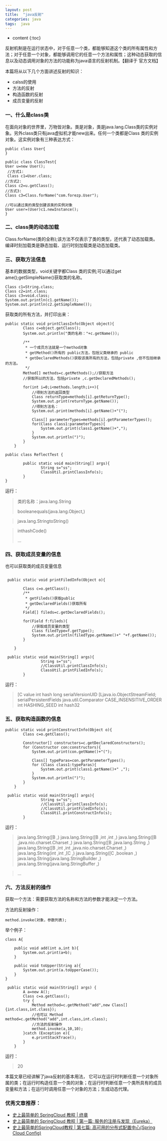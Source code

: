 ```yaml
---
layout: post
title:  "java反射"
categories: java
tags:  java
---
```


* content
{:toc}

反射机制是在运行状态中，对于任意一个类，都能够知道这个类的所有属性和方法；对于任意一个对象，都能够调用它的任意一个方法和属性；这种动态获取的信息以及动态调用对象的方法的功能称为java语言的反射机制。【翻译于 官方文档】

<!--more-->

本篇将从以下几个方面讲述反射的知识：

* calss的使用
* 方法的反射
* 构造函数的反射
* 成员变量的反射

### 一、什么是class类

在面向对象的世界里，万物皆对象。类是对象，类是java.lang.Class类的实例对象。另外class类只有java虚拟机才能new出来。任何一个类都是Class 类的实例对象。这实例对象有三种表达方式：

```
public class User{
}

public class ClassTest{
User u=new User();
 //方式1:
 Class c1=User.class;
//方式2:
Class c2=u.getClass();
//方式3:
Class c3=Class.forName("com.forezp.User");

//可以通过类的类型创建该类的实例对象
User user=(User)c1.newInstance();
}

```

### 二、class类的动态加载
Class.forName(类的全称);该方法不仅表示了类的类型，还代表了动态加载类。编译时刻加载类是静态加载、运行时刻加载类是动态加载类。

### 三、获取方法信息
基本的数据类型，void关键字都Class 类的实例;可以通过get
ame();getSimpleName()获取类的名称。

```
Class c1=String.class;
Class c2=int.class;
Class c3=void.class;
System.out.println(c1.getName());
System.out.println(c2.getSimpleName());
```
获取类的所有方法，并打印出来：

```
public static void printClassInfo(Object object){
        Class c=object.getClass();
        System.out.println("类的名称："+c.getName());

        /**
         * 一个成员方法就是一个method对象
         * getMethod()所有的 public方法，包括父类继承的 public
         * getDeclaredMethods()获取该类所有的方法，包括private ,但不包括继承的方法。
         */
        Method[] methods=c.getMethods();//获取方法
        //获取所以的方法，包括private ,c.getDeclaredMethods();

        for(int i=0;i<methods.length;i++){
            //得到方法的返回类型
            Class returnType=methods[i].getReturnType();
            System.out.print(returnType.getName());
            //得到方法名：
            System.out.print(methods[i].getName()+"(");

            Class[] parameterTypes=methods[i].getParameterTypes();
            for(Class class1:parameterTypes){
                System.out.print(class1.getName()+",");
            }
            System.out.println(")");
        }
    }

```

```
public class ReflectTest {

        public static void main(String[] args){
                String s="ss";
                ClassUtil.printClassInfo(s);
        }
}

```

运行：
>类的名称：java.lang.String
>
>booleanequals(java.lang.Object,)

>java.lang.StringtoString()

>inthashCode()
>
>...


### 四、获取成员变量的信息

也可以获取类的成员变量信息

```

 public static void printFiledInfo(Object o){

        Class c=o.getClass();
        /**
         * getFileds()获取public
         * getDeclaredFields()获取所有
         */
        Field[] fileds=c.getDeclaredFields();

        for(Field f:fileds){
            //获取成员变量的类型
            Class filedType=f.getType();
            System.out.println(filedType.getName()+" "+f.getName());
        }

    }

```

```
 public static void main(String[] args){
                String s="ss";
                //ClassUtil.printClassInfo(s);
                ClassUtil.printFiledInfo(s);
        }

```

运行：

> [C value
int hash
long serialVersionUID
[Ljava.io.ObjectStreamField; serialPersistentFields
java.util.Comparator CASE_INSENSITIVE_ORDER
int HASHING_SEED
int hash32


### 五、获取构造函数的信息

```
public static void printConstructInfo(Object o){
        Class c=o.getClass();

        Constructor[] constructors=c.getDeclaredConstructors();
        for (Constructor con:constructors){
            System.out.print(con.getName()+"(");

            Class[] typeParas=con.getParameterTypes();
            for (Class class1:typeParas){
                System.out.print(class1.getName()+" ,");
            }
            System.out.println(")");
        }
    }

```


```
 public static void main(String[] args){
                String s="ss";
                //ClassUtil.printClassInfo(s);
                //ClassUtil.printFiledInfo(s);
                ClassUtil.printConstructInfo(s);
        }

```
运行：

> java.lang.String([B ,)
java.lang.String([B ,int ,int ,)
java.lang.String([B ,java.nio.charset.Charset ,)
java.lang.String([B ,java.lang.String ,)
java.lang.String([B ,int ,int ,java.nio.charset.Charset ,)
java.lang.String(int ,int ,[C ,)
java.lang.String([C ,boolean ,)
java.lang.String(java.lang.StringBuilder ,)
java.lang.String(java.lang.StringBuffer ,)

>...



### 六、方法反射的操作

获取一个方法：需要获取方法的名称和方法的参数才能决定一个方法。

方法的反射操作：

```
method.invoke(对象，参数列表);

```

举个例子：

```
class A{

    public void add(int a,int b){
        System.out.print(a+b);
    }

    public void toUpper(String a){
        System.out.print(a.toUpperCase());
    }
}

```

```
 public static void main(String[] args) {
        A a=new A();
        Class c=a.getClass();
        try {
            Method method=c.getMethod("add",new Class[]{int.class,int.class});
            //也可以 Method method=c.getMethod("add",int.class,int.class);
            //方法的反射操作
            method.invoke(a,10,10);
        }catch (Exception e){
            e.printStackTrace();
        }
    }

```
运行：
 > 20

本篇文章已经讲解了java反射的基本用法， 它可以在运行时判断任意一个对象所属的类；在运行时构造任意一个类的对象；在运行时判断任意一个类所具有的成员变量和方法；在运行时调用任意一个对象的方法；生成动态代理。

### 优秀文章推荐：
* [史上最简单的 SpringCloud 教程 | 终章](http://blog.csdn.net/forezp/article/details/70148833)
* [史上最简单的 SpringCloud 教程 | 第一篇: 服务的注册与发现（Eureka）](http://blog.csdn.net/forezp/article/details/69696915)
* [史上最简单的SpringCloud教程 | 第七篇: 高可用的分布式配置中心(Spring Cloud Config)](http://blog.csdn.net/forezp/article/details/70037513)